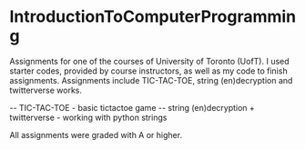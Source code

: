 # IntroductionToComputerProgramming

Assignments for one of the courses of University of Toronto (UofT).
I used starter codes, provided by course instructors, as well as my code to finish assignments.
Assignments include TIC-TAC-TOE, string (en)decryption and twitterverse works.

-- TIC-TAC-TOE - basic tictactoe game
-- string (en)decryption + twitterverse - working with python strings

All assignments were graded with A or higher.

